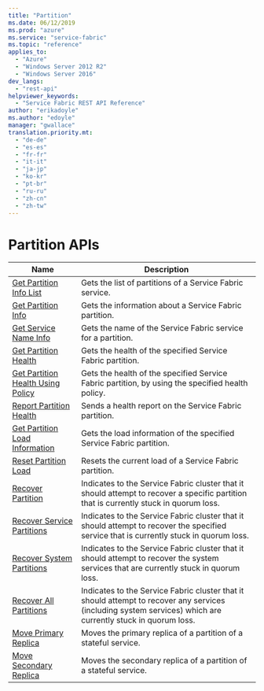 ```yaml
---
title: "Partition"
ms.date: 06/12/2019
ms.prod: "azure"
ms.service: "service-fabric"
ms.topic: "reference"
applies_to: 
  - "Azure"
  - "Windows Server 2012 R2"
  - "Windows Server 2016"
dev_langs: 
  - "rest-api"
helpviewer_keywords: 
  - "Service Fabric REST API Reference"
author: "erikadoyle"
ms.author: "edoyle"
manager: "gwallace"
translation.priority.mt: 
  - "de-de"
  - "es-es"
  - "fr-fr"
  - "it-it"
  - "ja-jp"
  - "ko-kr"
  - "pt-br"
  - "ru-ru"
  - "zh-cn"
  - "zh-tw"
---
```

# Partition APIs

| Name | Description |
| --- | --- |
| [Get Partition Info List](sfclient-v65-api-getpartitioninfolist.md) | Gets the list of partitions of a Service Fabric service.<br/> |
| [Get Partition Info](sfclient-v65-api-getpartitioninfo.md) | Gets the information about a Service Fabric partition.<br/> |
| [Get Service Name Info](sfclient-v65-api-getservicenameinfo.md) | Gets the name of the Service Fabric service for a partition.<br/> |
| [Get Partition Health](sfclient-v65-api-getpartitionhealth.md) | Gets the health of the specified Service Fabric partition.<br/> |
| [Get Partition Health Using Policy](sfclient-v65-api-getpartitionhealthusingpolicy.md) | Gets the health of the specified Service Fabric partition, by using the specified health policy.<br/> |
| [Report Partition Health](sfclient-v65-api-reportpartitionhealth.md) | Sends a health report on the Service Fabric partition.<br/> |
| [Get Partition Load Information](sfclient-v65-api-getpartitionloadinformation.md) | Gets the load information of the specified Service Fabric partition.<br/> |
| [Reset Partition Load](sfclient-v65-api-resetpartitionload.md) | Resets the current load of a Service Fabric partition.<br/> |
| [Recover Partition](sfclient-v65-api-recoverpartition.md) | Indicates to the Service Fabric cluster that it should attempt to recover a specific partition that is currently stuck in quorum loss.<br/> |
| [Recover Service Partitions](sfclient-v65-api-recoverservicepartitions.md) | Indicates to the Service Fabric cluster that it should attempt to recover the specified service that is currently stuck in quorum loss.<br/> |
| [Recover System Partitions](sfclient-v65-api-recoversystempartitions.md) | Indicates to the Service Fabric cluster that it should attempt to recover the system services that are currently stuck in quorum loss.<br/> |
| [Recover All Partitions](sfclient-v65-api-recoverallpartitions.md) | Indicates to the Service Fabric cluster that it should attempt to recover any services (including system services) which are currently stuck in quorum loss.<br/> |
| [Move Primary Replica](sfclient-v65-api-moveprimaryreplica.md) | Moves the primary replica of a partition of a stateful service.<br/> |
| [Move Secondary Replica](sfclient-v65-api-movesecondaryreplica.md) | Moves the secondary replica of a partition of a stateful service.<br/> |

